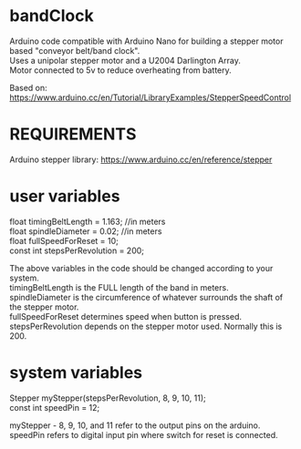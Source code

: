 # bandClock
Arduino code compatible with Arduino Nano for building a stepper motor based "conveyor belt/band clock".  
Uses a unipolar stepper motor and a U2004 Darlington Array.  
Motor connected to 5v to reduce overheating from battery.  
  
Based on: https://www.arduino.cc/en/Tutorial/LibraryExamples/StepperSpeedControl  

# REQUIREMENTS
Arduino stepper library:
https://www.arduino.cc/en/reference/stepper

# user variables
float timingBeltLength = 1.163; //in meters  
float spindleDiameter = 0.02; //in meters  
float fullSpeedForReset = 10;  
const int stepsPerRevolution = 200;  

The above variables in the code should be changed according to your system.  
timingBeltLength is the FULL length of the band in meters.  
spindleDiameter is the circumference of whatever surrounds the shaft of the stepper motor.  
fullSpeedForReset determines speed when button is pressed.  
stepsPerRevolution depends on the stepper motor used. Normally this is 200.  

# system variables

Stepper myStepper(stepsPerRevolution, 8, 9, 10, 11);  
const int speedPin = 12;  

myStepper - 8, 9, 10, and 11 refer to the output pins on the arduino.  
speedPin refers to digital input pin where switch for reset is connected.  
